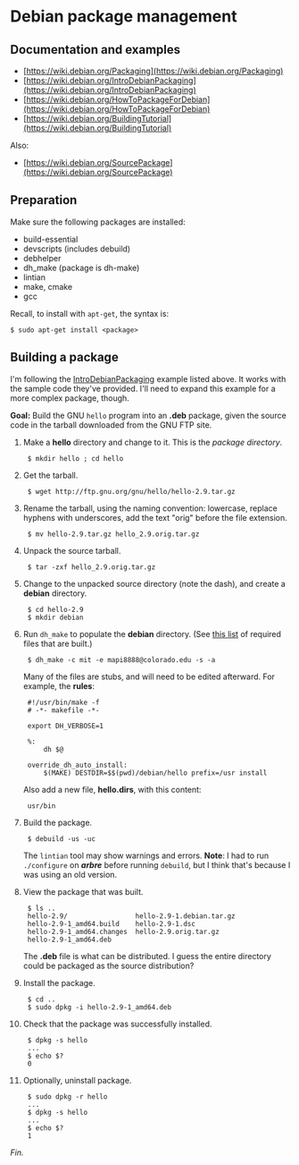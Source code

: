 # Debian package management

## Documentation and examples

* [https://wiki.debian.org/Packaging](https://wiki.debian.org/Packaging)
* [https://wiki.debian.org/IntroDebianPackaging](https://wiki.debian.org/IntroDebianPackaging)
* [https://wiki.debian.org/HowToPackageForDebian](https://wiki.debian.org/HowToPackageForDebian)
* [https://wiki.debian.org/BuildingTutorial](https://wiki.debian.org/BuildingTutorial)

Also:

* [https://wiki.debian.org/SourcePackage](https://wiki.debian.org/SourcePackage)

## Preparation

Make sure the following packages are installed:

* build-essential
* devscripts (includes debuild)
* debhelper
* dh_make (package is dh-make)
* lintian
* make, cmake
* gcc

Recall, to install with `apt-get`, the syntax is:

	$ sudo apt-get install <package>

## Building a package

I'm following the
[IntroDebianPackaging](https://wiki.debian.org/IntroDebianPackaging)
example listed above.
It works with the sample code they've provided.
I'll need to expand this example for a more complex package, though.

**Goal:**
Build the GNU `hello` program into an **.deb** package,
given the source code in the tarball 
downloaded from the GNU FTP site.

1. Make a **hello** directory and change to it. This is the _package
   directory_.

		$ mkdir hello ; cd hello

1. Get the tarball.

		$ wget http://ftp.gnu.org/gnu/hello/hello-2.9.tar.gz

1. Rename the tarball, using the
   naming convention: lowercase, replace hyphens with
   underscores, add the text "orig" before the file extension.

		$ mv hello-2.9.tar.gz hello_2.9.orig.tar.gz

1. Unpack the source tarball.

		$ tar -zxf hello_2.9.orig.tar.gz

1. Change to the unpacked source directory (note the dash), and create
   a **debian** directory.

		$ cd hello-2.9
		$ mkdir debian

1. Run `dh_make` to populate the **debian** directory. (See
   [this list](http://www.debian.org/doc/manuals/maint-guide/dreq.en.html)
   of required files that are built.)

		$ dh_make -c mit -e mapi8888@colorado.edu -s -a

   Many of the files are stubs, and will need to be edited afterward.
   For example, the **rules**:

        #!/usr/bin/make -f
        # -*- makefile -*-

		export DH_VERBOSE=1

		%:
			dh $@

		override_dh_auto_install:
			$(MAKE) DESTDIR=$$(pwd)/debian/hello prefix=/usr install

   Also add a new file, **hello.dirs**, with this content:

		usr/bin

1. Build the package.

		$ debuild -us -uc

   The `lintian` tool may show warnings and errors.
   **Note**: I had to run `./configure` on ***arbre***
   before running `debuild`,
   but I think that's because I was using an old version.

1. View the package that was built.

		$ ls ..
		hello-2.9/		           hello-2.9-1.debian.tar.gz
		hello-2.9-1_amd64.build    hello-2.9-1.dsc
		hello-2.9-1_amd64.changes  hello-2.9.orig.tar.gz
		hello-2.9-1_amd64.deb

   The **.deb** file is what can be distributed. I guess the entire
   directory could be packaged as the source distribution?

1. Install the package.

		$ cd ..
		$ sudo dpkg -i hello-2.9-1_amd64.deb
		
1. Check that the package was successfully installed.

		$ dpkg -s hello
		...
		$ echo $?
		0

1. Optionally, uninstall package.

		$ sudo dpkg -r hello
		...
		$ dpkg -s hello
		...
		$ echo $?
		1

_Fin._
